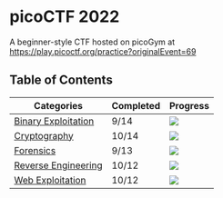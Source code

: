 # picoCTF 2022

A beginner-style CTF hosted on picoGym at https://play.picoctf.org/practice?originalEvent=69

## Table of Contents

| Categories                                                   | Completed | Progress                                                     |
| ------------------------------------------------------------ | --------- | ------------------------------------------------------------ |
| [Binary Exploitation](Binary_Exploitation/Binary_Exploitation.md) | 9/14      | ![](https://us-central1-progress-markdown.cloudfunctions.net/progress/64) |
| [Cryptography](Cryptography/Cryptography.md)                 | 10/14     | ![](https://us-central1-progress-markdown.cloudfunctions.net/progress/71) |
| [Forensics](Forensics/Forensics.md)                          | 9/13      | ![](https://us-central1-progress-markdown.cloudfunctions.net/progress/69) |
| [Reverse Engineering](Reverse_Engineering/Reverse_Engineering.md) | 10/12     | ![](https://us-central1-progress-markdown.cloudfunctions.net/progress/83) |
| [Web Exploitation](Web_Exploitation/Web_Exploitation.md)     | 10/12     | ![](https://us-central1-progress-markdown.cloudfunctions.net/progress/83) |

